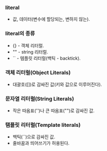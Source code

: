 ### literal

- 값, 데이터(변수에 할당되는, 변하지 않는).

### literal의 종류

- {} - 객체 리터럴.
- "" - string 리터럴.
- `` - 템플릿 리터럴(백틱 - backtick).

### 객체 리터럴(Object Literals)

- 대괄호([])로 감싸진 값(키와 값으로 이루어진다).

### 문자열 리터럴(String Literals)

- 작은 따옴표('')나 큰 따옴표("")로 감싸진 값.

### 탬플릿 리터럴(Template literals)

- 백틱(``)으로 감싸진 값.
- 줄바꿈과 띄어쓰기가 허용된다.
